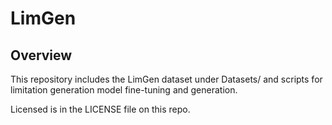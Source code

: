 # LimGen

## Overview
This repository includes the LimGen dataset under Datasets/ and scripts for limitation generation model fine-tuning and generation.

Licensed is in the LICENSE file on this repo.
